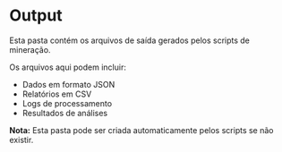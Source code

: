 # Output

Esta pasta contém os arquivos de saída gerados pelos scripts de mineração.

Os arquivos aqui podem incluir:

- Dados em formato JSON
- Relatórios em CSV
- Logs de processamento
- Resultados de análises

**Nota:** Esta pasta pode ser criada automaticamente pelos scripts se não existir.
